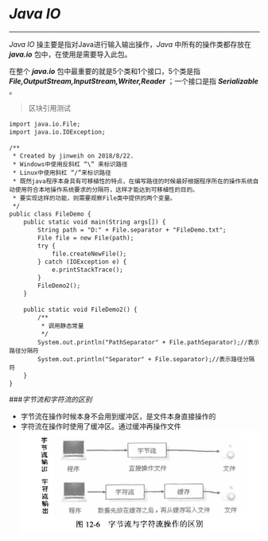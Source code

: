# *Java IO* #
***

*Java IO* 操主要是指对Java进行输入输出操作，*Java* 中所有的操作类都存放在 ***java.io*** 包中，在使用是需要导入此包。

在整个 ***java.io*** 包中最重要的就是5个类和1个接口，5个类是指 ***File,OutputStream,InputStream,Writer,Reader*** ；一个接口是指 ***Serializable*** 。
   
   
>区块引用测试   

	import java.io.File;
	import java.io.IOException;
	
	/**
	 * Created by jinweih on 2018/8/22.
	 * Windows中使用反斜杠 “\” 来标识路径
	 * Linux中使用斜杠 “/”来标识路径
	 * 既然java程序本身具有可移植性的特点，在编写路径的时候最好根据程序所在的操作系统自动使用符合本地操作系统要求的分隔符，这样才能达到可移植性的目的。
	 * 要实现这样的功能，则需要观察File类中提供的两个变量。
	 */
	public class FileDemo {
	    public static void main(String args[]) {
	        String path = "D:" + File.separator + "FileDemo.txt";
	        File file = new File(path);
	        try {
	            file.createNewFile();
	        } catch (IOException e) {
	            e.printStackTrace();
	        }
	        FileDemo2();
	    }
	
	    public static void FileDemo2() {
	        /**
	         * 调用静态常量
	         */
	        System.out.println("PathSeparator" + File.pathSeparator);//表示路径分隔符
	        System.out.println("Separator" + File.separator);//表示路径分隔符
	    }
	}
   
###*字节流和字符流的区别*
* 字节流在操作时候本身不会用到缓冲区，是文件本身直接操作的
* 字符流在操作时使用了缓冲区。通过缓冲再操作文件
![字节流与字符流的区别](image/1.JPG)
